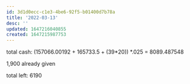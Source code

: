 ```yaml
---
id: 3d1d0ecc-c1e3-4be6-92f5-b01400d7b78a
title: '2022-03-13'
desc: ''
updated: 1647216040855
created: 1647215987753
---
```


total cash: (157066.00192 + 165733.5 + (39*20)) *.025 = 8089.487548

1,900 already given

total left: 6190
